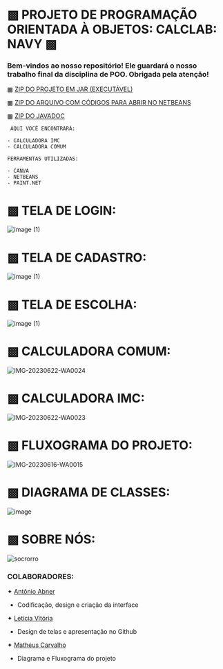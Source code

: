 # ▩ PROJETO DE PROGRAMAÇÃO ORIENTADA À OBJETOS: CALCLAB: NAVY ▩ 

### Bem-vindos ao nosso repositório! Ele guardará o nosso trabalho final da disciplina de POO. Obrigada pela atenção!

▩ [ZIP DO PROJETO EM JAR (EXECUTÁVEL)](https://github.com/mareshbard/ProjetoPOO/blob/main/Programa_CalcLab_Distribuicao.zip)

▩ [ZIP DO ARQUIVO COM CÓDIGOS PARA ABRIR NO NETBEANS](https://github.com/mareshbard/ProjetoPOO/blob/main/Projeto_CalcLab.zip)

▩ [ZIP DO JAVADOC](https://github.com/mareshbard/ProjetoPOO/blob/main/javadoc-2.zip)
~~~
 AQUI VOCÊ ENCONTRARÁ:

- CALCULADORA IMC
- CALCULADORA COMUM
~~~

~~~
FERRAMENTAS UTILIZADAS:

- CANVA
- NETBEANS
- PAINT.NET
~~~
# ▩ TELA DE LOGIN:
![image (1)](https://media.discordapp.net/attachments/964661661418000434/1138550815511023707/TelaLoginFinal.png?width=745&height=621)

# ▩ TELA DE CADASTRO:
![image (1)](https://media.discordapp.net/attachments/964661661418000434/1138550815125155933/TelaCadastroFinal.png?width=745&height=621)

# ▩ TELA DE ESCOLHA:
![image (1)](https://github.com/mareshbard/mareshbard/assets/125154278/4a0aad37-08e7-4692-b1d7-bf9284b07277)

# ▩ CALCULADORA COMUM:
![IMG-20230622-WA0024](https://github.com/mareshbard/mareshbard/assets/125154278/cb49b441-b1c1-4ee8-9787-11783e960301)

# ▩ CALCULADORA IMC:
![IMG-20230622-WA0023](https://github.com/mareshbard/mareshbard/assets/125154278/6cc40584-b5d6-4e99-be10-ff46324a8678)

# ▩ FLUXOGRAMA DO PROJETO:
![IMG-20230616-WA0015](https://github.com/mareshbard/mareshbard/assets/125154278/87f87e5e-1c58-4b4e-8928-4b234a6d523e)

# ▩ DIAGRAMA DE CLASSES:
![image](https://github.com/mareshbard/mareshbard/assets/125154278/a60a0d01-ee85-42a6-ac88-a0965f45fed3)


# ▩ SOBRE NÓS:

![socrorro](https://github.com/mareshbard/mareshbard/assets/125154278/43671331-2f28-4328-b90f-67a0c74d5ad2)

  ### COLABORADORES:
✦ [Antônio Abner](https://github.com/frsmth)
- Codificação, design e criação da interface
 
✦ [Letícia Vitória](https://github.com/mareshbard)
- Design de telas e apresentação no Github

✦ [Matheus Carvalho](https://github.com/matheussdcarvalho)
- Diagrama e Fluxograma do projeto
 
